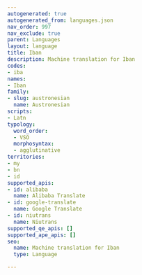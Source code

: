 ```yaml
---
autogenerated: true
autogenerated_from: languages.json
nav_order: 997
nav_exclude: true
parent: Languages
layout: language
title: Iban
description: Machine translation for Iban
codes:
- iba
names:
- Iban
family:
- slug: austronesian
  name: Austronesian
scripts:
- Latn
typology:
  word_order:
  - VSO
  morphosyntax:
  - agglutinative
territories:
- my
- bn
- id
supported_apis:
- id: alibaba
  name: Alibaba Translate
- id: google-translate
  name: Google Translate
- id: niutrans
  name: Niutrans
supported_qe_apis: []
supported_ape_apis: []
seo:
  name: Machine translation for Iban
  type: Language

---
```


